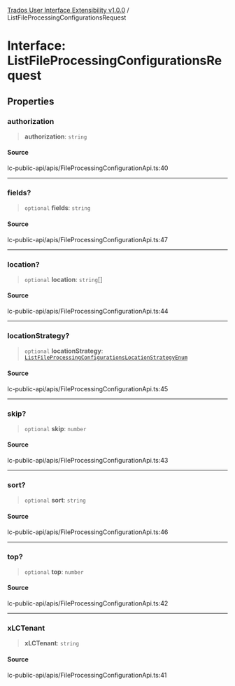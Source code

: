 [Trados User Interface Extensibility v1.0.0](../wiki/globals) / ListFileProcessingConfigurationsRequest

# Interface: ListFileProcessingConfigurationsRequest

## Properties

### authorization

> **authorization**: `string`

#### Source

lc-public-api/apis/FileProcessingConfigurationApi.ts:40

***

### fields?

> `optional` **fields**: `string`

#### Source

lc-public-api/apis/FileProcessingConfigurationApi.ts:47

***

### location?

> `optional` **location**: `string`[]

#### Source

lc-public-api/apis/FileProcessingConfigurationApi.ts:44

***

### locationStrategy?

> `optional` **locationStrategy**: [`ListFileProcessingConfigurationsLocationStrategyEnum`](../wiki/Type.ListFileProcessingConfigurationsLocationStrategyEnum)

#### Source

lc-public-api/apis/FileProcessingConfigurationApi.ts:45

***

### skip?

> `optional` **skip**: `number`

#### Source

lc-public-api/apis/FileProcessingConfigurationApi.ts:43

***

### sort?

> `optional` **sort**: `string`

#### Source

lc-public-api/apis/FileProcessingConfigurationApi.ts:46

***

### top?

> `optional` **top**: `number`

#### Source

lc-public-api/apis/FileProcessingConfigurationApi.ts:42

***

### xLCTenant

> **xLCTenant**: `string`

#### Source

lc-public-api/apis/FileProcessingConfigurationApi.ts:41
